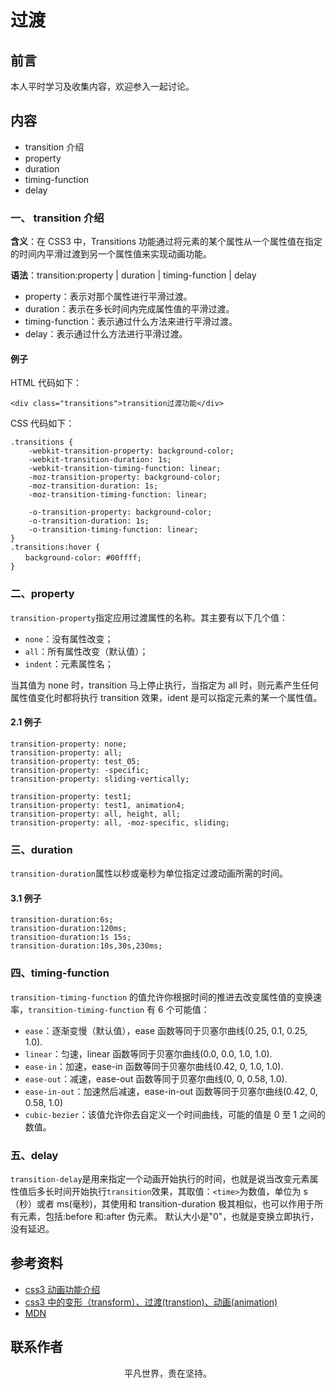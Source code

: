 # 过渡

## 前言

本人平时学习及收集内容，欢迎参入一起讨论。

## 内容

- transition 介绍
- property
- duration
- timing-function
- delay

### 一、 transition 介绍

**含义**：在 CSS3 中，Transitions 功能通过将元素的某个属性从一个属性值在指定的时间内平滑过渡到另一个属性值来实现动画功能。

**语法**：transition:property | duration | timing-function | delay

- property：表示对那个属性进行平滑过渡。
- duration：表示在多长时间内完成属性值的平滑过渡。
- timing-function：表示通过什么方法来进行平滑过渡。
- delay：表示通过什么方法进行平滑过渡。

#### 例子

HTML 代码如下：

```
<div class="transitions">transition过渡功能</div>
```

CSS 代码如下：

```
.transitions {
    -webkit-transition-property: background-color;
    -webkit-transition-duration: 1s;
    -webkit-transition-timing-function: linear;
    -moz-transition-property: background-color;
    -moz-transition-duration: 1s;
    -moz-transition-timing-function: linear;

    -o-transition-property: background-color;
    -o-transition-duration: 1s;
    -o-transition-timing-function: linear;
}
.transitions:hover {
　　background-color: #00ffff;
}
```

### 二、property

`transition-property`指定应用过渡属性的名称。其主要有以下几个值：

- `none`：没有属性改变；
- `all`：所有属性改变（默认值）；
- `indent`：元素属性名；

当其值为 none 时，transition 马上停止执行，当指定为 all 时，则元素产生任何属性值变化时都将执行 transition 效果，ident 是可以指定元素的某一个属性值。

#### 2.1 例子

```
transition-property: none;
transition-property: all;
transition-property: test_05;
transition-property: -specific;
transition-property: sliding-vertically;

transition-property: test1;
transition-property: test1, animation4;
transition-property: all, height, all;
transition-property: all, -moz-specific, sliding;
```

### 三、duration

`transition-duration`属性以秒或毫秒为单位指定过渡动画所需的时间。

#### 3.1 例子

```
transition-duration:6s;
transition-duration:120ms;
transition-duration:1s 15s;
transition-duration:10s,30s,230ms;
```

### 四、timing-function

`transition-timing-function` 的值允许你根据时间的推进去改变属性值的变换速率，`transition-timing-function` 有 6 个可能值：

- `ease`：逐渐变慢（默认值），ease 函数等同于贝塞尔曲线(0.25, 0.1, 0.25, 1.0).
- `linear`：匀速，linear 函数等同于贝塞尔曲线(0.0, 0.0, 1.0, 1.0).
- `ease-in`：加速，ease-in 函数等同于贝塞尔曲线(0.42, 0, 1.0, 1.0).
- `ease-out`：减速，ease-out 函数等同于贝塞尔曲线(0, 0, 0.58, 1.0).
- `ease-in-out`：加速然后减速，ease-in-out 函数等同于贝塞尔曲线(0.42, 0, 0.58, 1.0)
- `cubic-bezier`：该值允许你去自定义一个时间曲线，可能的值是 0 至 1 之间的数值。

### 五、delay

`transition-delay`是用来指定一个动画开始执行的时间，也就是说当改变元素属性值后多长时间开始执行`transition`效果，其取值：`<time>`为数值，单位为 s（秒）或者 ms(毫秒)，其使用和 transition-duration 极其相似，也可以作用于所有元素，包括:before 和:after 伪元素。 默认大小是"0"，也就是变换立即执行，没有延迟。

## 参考资料

- [css3 动画功能介绍](https://www.cnblogs.com/tugenhua0707/p/4306760.html)
- [css3 中的变形（transform）、过渡(transtion)、动画(animation)](https://www.cnblogs.com/qianduanjingying/p/4937574.html)
- [MDN](https://developer.mozilla.org/zh-CN/docs/Web/CSS/transition)

## 联系作者

<div align="center">
    <p>
        平凡世界，贵在坚持。
    </p>
    <img :src="$withBase('/about/contact.png')" />
</div>
